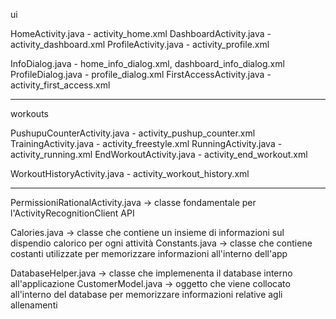 ui

HomeActivity.java - activity_home.xml
DashboardActivity.java - activity_dashboard.xml
ProfileActivity.java - activity_profile.xml

InfoDialog.java - home_info_dialog.xml, dashboard_info_dialog.xml
ProfileDialog.java - profile_dialog.xml
FirstAccessActivity.java - activity_first_access.xml


---

workouts

PushupuCounterActivity.java - activity_pushup_counter.xml
TrainingActivity.java - activity_freestyle.xml
RunningActivity.java - activity_running.xml
EndWorkoutActivity.java - activity_end_workout.xml

WorkoutHistoryActivity.java - activity_workout_history.xml


---

PermissioniRationalActivity.java -> classe fondamentale per l'ActivityRecognitionClient API

Calories.java -> classe che contiene un insieme di informazioni sul dispendio calorico per ogni attività
Constants.java -> classe che contiene costanti utilizzate per memorizzare informazioni all'interno dell'app

DatabaseHelper.java -> classe che implemenenta il database interno all'applicazione
CustomerModel.java -> oggetto che viene collocato all'interno del database per memorizzare informazioni relative agli allenamenti

